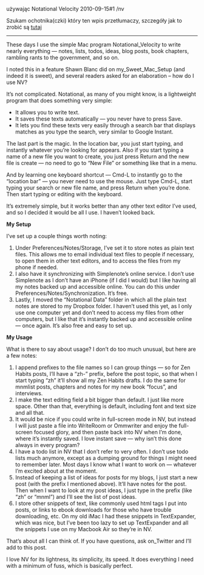 używając Notational Velocity
2010-09-15#1
/nv

Szukam ochotnika(czki) który ten wpis przetłumaczy, szczegóły jak to zrobić są [tutaj](/assets/README.txt)

*******

These days I use the simple Mac program Notational_Velocity to write nearly
everything — notes, lists, todos, ideas, blog posts, book chapters, rambling
rants to the government, and so on.

I noted this in a feature Shawn Blanc did on my_Sweet_Mac_Setup (and indeed it
is sweet), and several readers asked for an elaboration – how do I use NV?

It’s not complicated. Notational, as many of you might know, is a lightweight
program that does something very simple:

* It allows you to write text.
* It saves these texts automatically — you never have to press Save.
* It lets you find these texts very easily through a search bar that displays matches as you type the search, very similar to Google Instant.

The last part is the magic. In the location bar, you just start typing, and
instantly whatever you’re looking for appears. Also if you start typing a name
of a new file you want to create, you just press Return and the new file is
create — no need to go to “New File” or something like that in a menu.

And by learning one keyboard shortcut — Cmd-L to instantly go to the “location
bar” — you never need to use the mouse. Just type Cmd-L, start typing your
search or new file name, and press Return when you’re done. Then start typing
or editing with the keyboard.

It’s extremely simple, but it works better than any other text editor I’ve
used, and so I decided it would be all I use. I haven’t looked back.

**My Setup**

I’ve set up a couple things worth noting:

1. Under Preferences/Notes/Storage, I’ve set it to store notes as plain text
   files. This allows me to email individual text files to people if
   necessary, to open them in other text editors, and to access the files
   from my phone if needed.
2. I also have it synchronizing with Simplenote’s online service. I don’t
   use Simplenote as I don’t have an iPhone (if I did I would) but I like
   having all my notes backed up and accessible online. You can do this
   under Preferences/Notes/Synchronization. It’s free.
3. Lastly, I moved the “Notational Data” folder in which all the plain text
   notes are stored to my Dropbox folder. I haven’t used this yet, as I only
   use one computer yet and don’t need to access my files from other
   computers, but I like that it’s instantly backed up and accessible online
   — once again. It’s also free and easy to set up.

**My Usage**

What is there to say about usage? I don’t do too much unusual, but here are a
few notes:

1. I append prefixes to the file names so I can group things — so for Zen
   Habits posts, I’ll have a “zh-” prefix, before the post topic, so that
   when I start typing “zh” it’ll show all my Zen Habits drafts. I do the
   same for mnmlist posts, chapters and notes for my new book “focus”, and
   interviews.
2. I make the text editing field a bit bigger than default. I just like more
   space. Other than that, everything is default, including font and text
   size and all that.
3. It would be nice if you could write in full-screen mode in NV, but
   instead I will just paste a file into WriteRoom or Ommwriter and enjoy
   the full-screen focused glory, and then paste back into NV when I’m done,
   where it’s instantly saved. I love instant save — why isn’t this done
   always in every program?
4. I have a todo list in NV that I don’t refer to very often. I don’t use
   todo lists much anymore, except as a dumping ground for things I might
   need to remember later. Most days I know what I want to work on —
   whatever I’m excited about at the moment.
5. Instead of keeping a list of ideas for posts for my blogs, I just start a
   new post (with the prefix I mentioned above). It’ll have notes for the
   post. Then when I want to look at my post ideas, I just type in the
   prefix (like “zh” or “mnml”) and I’ll see the list of post ideas.
6. I store other snippets of text, like commonly used html tags I put into
   posts, or links to ebook downloads for those who have trouble
   downloading, etc. On my old iMac I had these snippets in TextExpander,
   which was nice, but I’ve been too lazy to set up TextExpander and all the
   snippets I use on my Macbook Air so they’re in NV.

That’s about all I can think of. If you have questions, ask on_Twitter and I’ll
add to this post.

I love NV for its lightness, its simplicity, its speed. It does everything I
need with a minimum of fuss, which is basically perfect.
